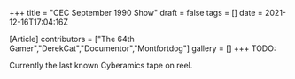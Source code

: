 +++
title = "CEC September 1990 Show"
draft = false
tags = []
date = 2021-12-16T17:04:16Z

[Article]
contributors = ["The 64th Gamer","DerekCat","Documentor","Montfortdog"]
gallery = []
+++
TODO:

Currently the last known Cyberamics tape on reel.